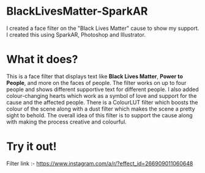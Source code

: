 # BlackLivesMatter-SparkAR
I created a face filter on the "Black Lives Matter" cause to show my support. I created this using SparkAR, Photoshop and Illustrator.
# What it does?
This is a face filter that displays text like **Black Lives Matter**, **Power to People**, and more on the faces of people. The filter works on up to four people and shows different supportive text for different people. I also added colour-changing hearts which work as a symbol of love and support for the cause and the affected people. There is a ColourLUT filter which boosts the colour of the scene along with a dust filter which makes the scene a pretty sight to behold. The overall idea of this filter is to support the cause along with making the process creative and colourful.
# Try it out!
Filter link :- https://www.instagram.com/a/r/?effect_id=266909011060648
